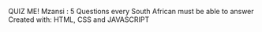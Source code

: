 QUIZ ME! Mzansi : 5 Questions every South African must be able to answer
Created with: HTML, CSS and JAVASCRIPT
